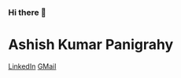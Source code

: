 ### Hi there 👋
# Ashish Kumar Panigrahy
[LinkedIn](https://www.linkedin.com/in/ashish-kumar-panigrahy-726424199/) [GMail](akpanigrahy26@gmail.com)
<!--
**ashish-hacker/ashish-hacker** is a ✨ _special_ ✨ repository because its `README.md` (this file) appears on your GitHub profile.

Here are some ideas to get you started:

- 🔭 I’m currently working on *Machine Learning* and *Neural Networks*.
- 🌱 I’m currently learning *Big Data*, *Deep Learning* and *MLOps*
- 👯 I’m looking to collaborate on *Machine Learning*,*Computer Vision*
- 🤔 I’m looking for help with *Big Data* and *Model Deployment*
- 💬 Ask me about *ML,Python,Neural Networks*
- 📫 How to reach me: akpanigrahy26@gmail.com
- 😄 Pronouns: You can find me one
- ⚡ Fun fact: I can work all night and binge movies all day
-->

